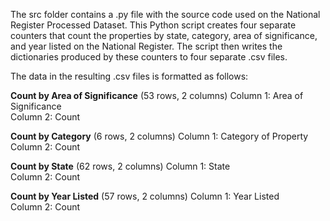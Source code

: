 The src folder contains a .py file with the source code used on the National Register Processed Dataset. This Python script creates four separate counters that count the properties by state, category, area of significance, and year listed on the National Register. The script then writes the dictionaries produced by these counters to four separate .csv files. 

The data in the resulting .csv files is formatted as follows:

**Count by Area of Significance** (53 rows, 2 columns)
Column 1: Area of Significance<br>
Column 2: Count

**Count by Category** (6 rows, 2 columns)
Column 1: Category of Property<br>
Column 2: Count

**Count by State** (62 rows, 2 columns)
Column 1: State<br>
Column 2: Count

**Count by Year Listed** (57 rows, 2 columns)
Column 1: Year Listed<br>
Column 2: Count
